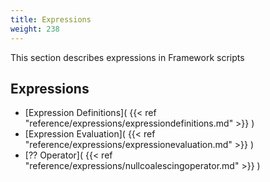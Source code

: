 ```yaml
---
title: Expressions
weight: 238
---
```


This section describes expressions in Framework scripts

<a name="Section1"></a>
## Expressions ##

 - [Expression Definitions]( {{< ref "reference/expressions/expressiondefinitions.md" >}} )
 - [Expression Evaluation]( {{< ref "reference/expressions/expressionevaluation.md" >}} )
 - [?? Operator]( {{< ref "reference/expressions/nullcoalescingoperator.md" >}} )

